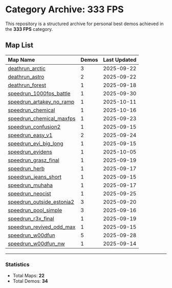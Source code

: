 # Category Archive: 333 FPS

This repository is a structured archive for personal best demos achieved in the **333 FPS** category.

## Map List

| Map Name | Demos | Last Updated |
| :--- | :---- | :--- |
| [deathrun_arctic](./deathrun_arctic) | 3 | 2025-09-22 |
| [deathrun_astro](./deathrun_astro) | 2 | 2025-09-22 |
| [deathrun_forest](./deathrun_forest) | 1 | 2025-09-18 |
| [speedrun_1000fps_battle](./speedrun_1000fps_battle) | 1 | 2025-09-30 |
| [speedrun_artakey_no_ramp](./speedrun_artakey_no_ramp) | 1 | 2025-10-11 |
| [speedrun_chemical](./speedrun_chemical) | 1 | 2025-10-16 |
| [speedrun_chemical_maxfps](./speedrun_chemical_maxfps) | 1 | 2025-09-23 |
| [speedrun_confusion2](./speedrun_confusion2) | 1 | 2025-09-15 |
| [speedrun_easy_v1](./speedrun_easy_v1) | 2 | 2025-09-24 |
| [speedrun_evi_big_long](./speedrun_evi_big_long) | 1 | 2025-09-15 |
| [speedrun_evidens](./speedrun_evidens) | 1 | 2025-10-05 |
| [speedrun_grasz_final](./speedrun_grasz_final) | 1 | 2025-09-19 |
| [speedrun_herb](./speedrun_herb) | 1 | 2025-09-17 |
| [speedrun_jeans_short](./speedrun_jeans_short) | 1 | 2025-09-15 |
| [speedrun_muhaha](./speedrun_muhaha) | 1 | 2025-09-17 |
| [speedrun_neocist](./speedrun_neocist) | 1 | 2025-09-25 |
| [speedrun_outside_estonia2](./speedrun_outside_estonia2) | 3 | 2025-09-20 |
| [speedrun_pool_simple](./speedrun_pool_simple) | 3 | 2025-09-16 |
| [speedrun_r3x_final](./speedrun_r3x_final) | 1 | 2025-09-19 |
| [speedrun_revived_odd_max](./speedrun_revived_odd_max) | 1 | 2025-09-15 |
| [speedrun_w00dfun](./speedrun_w00dfun) | 5 | 2025-09-28 |
| [speedrun_w00dfun_nw](./speedrun_w00dfun_nw) | 1 | 2025-09-14 |

---

### Statistics
- Total Maps: **22**
- Total Demos: **34**